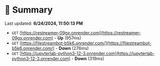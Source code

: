 # 📖 Summary
Last updated: **6/24/2024, 11:50:13 PM**

- `GET` [https://restreamer-09gx.onrender.com](https://restreamer-09gx.onrender.com) - **Up** (957ms)
- `GET` [https://filestreambot-b5k6.onrender.com/](https://filestreambot-b5k6.onrender.com/) - **Down** (276ms)
- `GET` [https://jupyterlab-python3-12-3.onrender.com](https://jupyterlab-python3-12-3.onrender.com) - **Down** (319ms)

